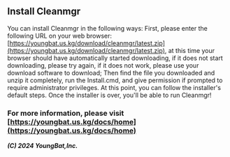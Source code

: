 ## Install Cleanmgr
You can install Cleanmgr in the following ways: 
First, please enter the following URL on your web browser: [https://youngbat.us.kg/download/cleanmgr/latest.zip](https://youngbat.us.kg/download/cleanmgr/latest.zip), 
at this time your browser should have automatically started downloading, if it does not start downloading, please try again, if it does not work, please use your download software to download;
Then find the file you downloaded and unzip it completely, run the Install.cmd, and give permission if prompted to require administrator privileges.
At this point, you can follow the installer's default steps. 
Once the installer is over, you'll be able to run Cleanmgr!


### For more information, please visit [https://youngbat.us.kg/docs/home](https://youngbat.us.kg/docs/home)

___(C) 2024 YoungBat,Inc.___
